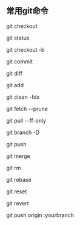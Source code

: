 ## 常用git命令

git checkout

git status

git checkout -b

git commit

git diff

git add

git clean -fdx

git fetch --prune

git pull --ff-only

git branch -D

git push

git merge

git rm

git rebase

git reset

git revert

git push origin :yourbranch
